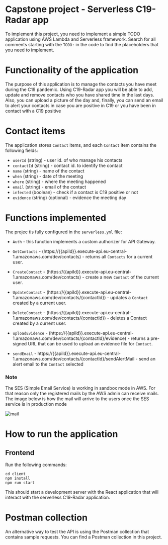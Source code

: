 # Capstone project - Serverless C19-Radar app

To implement this project, you need to implement a simple TODO application using AWS Lambda and Serverless framework. Search for all comments starting with the `TODO:` in the code to find the placeholders that you need to implement.

# Functionality of the application

The purpose of this application is to manage the contacts you have meet during the C19 pandemic. Using C19-Radar app you will be able to add, update and remove contacts who you have shared time in the last days. Also, you can upload a picture of the day and, finally, you can send an email to alert your contacts in case you are positive in C19 or you have been in contact with a C19 positive

# Contact items

The application stores `Contact` items, and each `Contact` item contains the following fields:

* `userId` (string) - user id. of who manage his contacts
* `contactId` (string) - contact id. to identify the contact
* `name` (string) - name of the contact
* `when` (string) - date of the meeting
* `where` (string) - where the meeting happened
* `email` (string) - email of the contact
* `infected` (boolean) - check if a contact is C19 positive or not
* `evidence` (string) (optional) - evidence the meeting day


# Functions implemented

The projec tis fully configured in the `serverless.yml` file:

* `Auth` - this function implements a custom authorizer for API Gateway.

* `GetContacts` - (https://{{apiId}}.execute-api.eu-central-1.amazonaws.com/dev/contacts) - returns all `Contacts` for a current user.

* `CreateContact` - (https://{{apiId}}.execute-api.eu-central-1.amazonaws.com/dev/contacts) - create a new `Contact` of the current user.

* `UpdateContact` - (https://{{apiId}}.execute-api.eu-central-1.amazonaws.com/dev/contacts/{contactId}) - updates a `Contact` created by a current user. 

* `DeleteContact` - (https://{{apiId}}.execute-api.eu-central-1.amazonaws.com/dev/contacts/{contactId}) - deletes a Contact created by a current user.

* `uploadEvidence` - (https://{{apiId}}.execute-api.eu-central-1.amazonaws.com/dev/contacts/{contactId}/evidence) - returns a pre-signed URL that can be used to upload an evidence file for `Contact`.

* `sendEmail` - https://{{apiId}}.execute-api.eu-central-1.amazonaws.com/dev/contacts/{contactId}/sendAlertMail - send an alert email to the `Contact` selected

### Note
The SES (Simple Email Service) is working in sandbox mode in AWS. For that reason only the registered mails by the AWS admin can receive mails. The image below is how the mail will arrive to the users once the SES service is in production mode

![mail](../master/images/mail.png)

# How to run the application

## Frontend

Run the following commands:

```
cd client
npm install
npm run start
```

This should start a development server with the React application that will interact with the serverless C19-Radar application.

# Postman collection

An alternative way to test the API is using the Postman collection that contains sample requests. You can find a Postman collection in this project.

